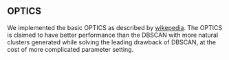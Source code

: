 ## OPTICS
We implemented the basic OPTICS as described by [wikepedia](https://en.wikipedia.org/wiki/OPTICS_algorithm). The OPTICS is claimed to have better performance than the DBSCAN with more natural clusters generated while solving the leading drawback of DBSCAN, at the cost of more complicated parameter setting.

